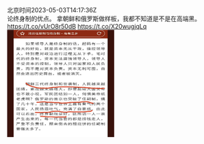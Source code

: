 北京时间2023-05-03T14:17:36Z<br>论终身制的优点。
拿朝鲜和俄罗斯做样板，我都不知道是不是在高端黑。 https://t.co/vUrO8r50dB https://t.co/X20wugjqLq<br><img src='/temp/2023/1653644961261420544_0.jpg' width='250' height='250'><br>